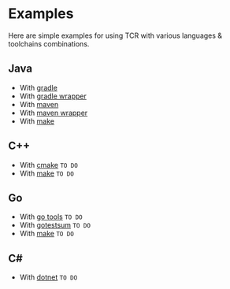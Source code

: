 # Examples

Here are simple examples for using TCR with various languages & toolchains combinations.

## Java

- With [gradle](java-gradle/README.md)
- With [gradle wrapper](java-gradle-wrapper/README.md)
- With [maven](java-maven/README.md)
- With [maven wrapper](java-maven-wrapper/README.md)
- With [make](java-make/README.md)

## C++

- With [cmake]() `TO DO`
- With [make]() `TO DO`

## Go

- With [go tools]() `TO DO`
- With [gotestsum]() `TO DO`
- With [make]() `TO DO`

## C#

- With [dotnet]() `TO DO`
